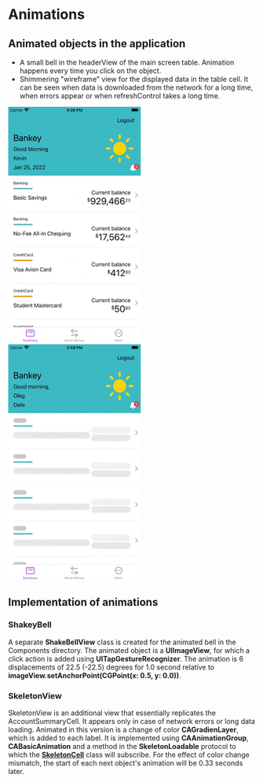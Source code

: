 # Animations

## Animated objects in the application

+ A small bell in the headerView of the main screen table. Animation happens every time you click on the object.
+ Shimmering "wireframe" view for the displayed data in the table cell. It can be seen when data is downloaded from the network for a long time, when errors appear or when refreshControl takes a long time.

![shakeyBell](.screenshots/animation-shakey-bell.gif)
![skeletonView](.screenshots/animation-skeleton-view.gif)

## Implementation of animations

### ShakeyBell
A separate __ShakeBellView__ class is created for the animated bell in the Components directory.
The animated object is a __UIImageView__, for which a click action is added using __UITapGestureRecognizer__.
The animation is 6 displacements of 22.5 (-22.5) degrees for 1.0 second relative to __imageView.setAnchorPoint(CGPoint(x: 0.5, y: 0.0))__.

### SkeletonView

SkeletonView is an additional view that essentially replicates the AccountSummaryCell.
It appears only in case of network errors or long data loading. Animated in this version is a change of color __CAGradienLayer__, which is added to each label. It is implemented using __CAAnimationGroup__, __CABasicAnimation__ and a method in the __SkeletonLoadable__ protocol to which the __[SkeletonCell](https://github.com/fserrazes/BankeyApp/blob/master/BankeyApp/AccountSummary/Cells/SkeletonCell.swift)__ class will subscribe.
For the effect of color change mismatch, the start of each next object's animation will be 0.33 seconds later.
